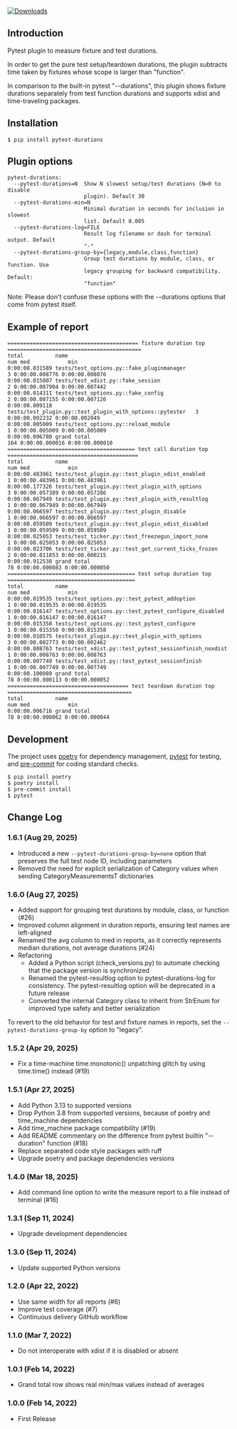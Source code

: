 [![Downloads](https://pepy.tech/badge/pytest-durations/month)](https://pepy.tech/project/pytest-durations)

## Introduction

Pytest plugin to measure fixture and test durations.

In order to get the pure test setup/teardown durations, the plugin subtracts time taken by fixtures whose scope
is larger than "function".

In comparison to the built-in pytest "--durations", this plugin shows fixture durations separately from test function
durations and supports xdist and time-traveling packages.

## Installation

```shell
$ pip install pytest-durations
```

## Plugin options

```text
pytest-durations:
  --pytest-durations=N  Show N slowest setup/test durations (N=0 to disable
                        plugin). Default 30
  --pytest-durations-min=N
                        Minimal duration in seconds for inclusion in slowest
                        list. Default 0.005
  --pytest-durations-log=FILE
                        Result log filename or dash for terminal output. Default
                        "-"
  --pytest-durations-group-by={legacy,module,class,function}
                        Group test durations by module, class, or function. Use
                        legacy grouping for backward compatibility. Default:
                        "function"
```

Note: Please don't confuse these options with the --durations options that come from pytest itself.

## Example of report

```text
========================================= fixture duration top ==========================================
total          name                                                     num med            min
0:00:00.031589 tests/test_options.py::fake_pluginmanager                  3 0:00:00.008776 0:00:00.008076
0:00:00.015807 tests/test_xdist.py::fake_session                          2 0:00:00.007904 0:00:00.007442
0:00:00.014311 tests/test_options.py::fake_config                         2 0:00:00.007155 0:00:00.007126
0:00:00.009118 tests/test_plugin.py::test_plugin_with_options::pytester   3 0:00:00.002232 0:00:00.002049
0:00:00.005009 tests/test_options.py::reload_module                       1 0:00:00.005009 0:00:00.005009
0:00:00.096780 grand total                                              164 0:00:00.000016 0:00:00.000010
======================================== test call duration top =========================================
total          name                                                     num med            min
0:00:00.483961 tests/test_plugin.py::test_plugin_xdist_enabled            1 0:00:00.483961 0:00:00.483961
0:00:00.177326 tests/test_plugin.py::test_plugin_with_options             3 0:00:00.057389 0:00:00.057286
0:00:00.067949 tests/test_plugin.py::test_plugin_with_resultlog           1 0:00:00.067949 0:00:00.067949
0:00:00.066597 tests/test_plugin.py::test_plugin_disable                  1 0:00:00.066597 0:00:00.066597
0:00:00.059509 tests/test_plugin.py::test_plugin_xdist_disabled           1 0:00:00.059509 0:00:00.059509
0:00:00.025053 tests/test_ticker.py::test_freezegun_import_none           1 0:00:00.025053 0:00:00.025053
0:00:00.023706 tests/test_ticker.py::test_get_current_ticks_frozen        2 0:00:00.011853 0:00:00.000215
0:00:00.912538 grand total                                               78 0:00:00.000083 0:00:00.000050
======================================== test setup duration top ========================================
total          name                                                     num med            min
0:00:00.019535 tests/test_options.py::test_pytest_addoption               1 0:00:00.019535 0:00:00.019535
0:00:00.016147 tests/test_options.py::test_pytest_configure_disabled      1 0:00:00.016147 0:00:00.016147
0:00:00.015358 tests/test_options.py::test_pytest_configure               1 0:00:00.015358 0:00:00.015358
0:00:00.010575 tests/test_plugin.py::test_plugin_with_options             3 0:00:00.002773 0:00:00.002462
0:00:00.008763 tests/test_xdist.py::test_pytest_sessionfinish_noxdist     1 0:00:00.008763 0:00:00.008763
0:00:00.007749 tests/test_xdist.py::test_pytest_sessionfinish             1 0:00:00.007749 0:00:00.007749
0:00:00.100089 grand total                                               78 0:00:00.000113 0:00:00.000052
====================================== test teardown duration top =======================================
total          name                                                     num med            min
0:00:00.006716 grand total                                               78 0:00:00.000062 0:00:00.000044
```

## Development

The project uses [poetry](https://python-poetry.org/) for dependency management, [pytest](https://pytest.org/) for
testing, and [pre-commit](https://pre-commit.com/) for coding standard checks.

```shell
$ pip install poetry
$ poetry install
$ pre-commit install
$ pytest
```

## Change Log

### 1.6.1 (Aug 29, 2025)

* Introduced a new `--pytest-durations-group-by=none` option that preserves the full test node ID, including parameters
* Removed the need for explicit serialization of Category values when sending CategoryMeasurementsT dictionaries

### 1.6.0 (Aug 27, 2025)

* Added support for grouping test durations by module, class, or function (#26)
* Improved column alignment in duration reports, ensuring test names are left-aligned
* Renamed the avg column to med in reports, as it correctly represents median durations, not average durations (#24)
* Refactoring
  * Added a Python script (check_versions.py) to automate checking that the package version is synchronized
  * Renamed the pytest-resultlog option to pytest-durations-log for consistency.
    The pytest-resultlog option will be deprecated in a future release
  * Converted the internal Category class to inherit from StrEnum for improved type safety and better serialization

To revert to the old behavior for test and fixture names in reports, set the `--pytest-durations-group-by` option to "legacy".

### 1.5.2 (Apr 29, 2025)

* Fix a time-machine time.monotonic() unpatching glitch by using time.time() instead (#19)

### 1.5.1 (Apr 27, 2025)

* Add Python 3.13 to supported versions
* Drop Python 3.8 from supported versions, because of poetry and time_machine dependencies
* Add time_machine package compatibility (#19)
* Add README commentary on the difference from pytest builtin "--duration" function (#18)
* Replace separated code style packages with ruff
* Upgrade poetry and package dependencies versions

### 1.4.0 (Mar 18, 2025)

* Add command line option to write the measure report to a file instead of terminal (#16)

### 1.3.1 (Sep 11, 2024)

* Upgrade development dependencies

### 1.3.0 (Sep 11, 2024)

* Update supported Python versions

### 1.2.0 (Apr 22, 2022)

* Use same width for all reports (#6)
* Improve test coverage (#7)
* Continuous delivery GitHub workflow

### 1.1.0 (Mar 7, 2022)

* Do not interoperate with xdist if it is disabled or absent

### 1.0.1 (Feb 14, 2022)

* Grand total row shows real min/max values instead of averages

### 1.0.0 (Feb 14, 2022)
 
* First Release
